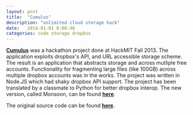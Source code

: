 ```yaml
---
layout: post
title:  "Cumulus"
description: "unlimited cloud storage hack"
date:   2014-01-01 0:00:46
categories: code storage dropbox
---
```


[**Cumulus**][node] was a hackathon project done at HackMIT Fall 2013. The application exploits dropbox's API, and URL accessible storage scheme. The result is an application that abstracts storage and across mutliple free accounts. Functionality for fragmenting large files (like 100GB) across multiple dropbox accounts was in the works. The project was written in Node.JS which had shaky dropbox API support. The project has been translated by a classmate to Python for better dropbox interop. The new version, called Monsoon, can be found [**here**][python].

The original source code can be found [**here**][node].

[node]: https://github.com/unblevable/cumulus.af
[python]: https://github.com/raymondjacobson/monsoon
